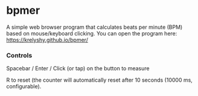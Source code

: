 # bpmer
A simple web browser program that calculates beats per minute (BPM) based on mouse/keyboard clicking.
You can open the program here: https://krelyshy.github.io/bpmer/



### Controls

Spacebar / Enter / Click (or tap) on the button to measure

R to reset (the counter will automatically reset after 10 seconds (10000 ms, configurable).
